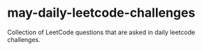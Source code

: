 # may-daily-leetcode-challenges
Collection of LeetCode questions that are asked in daily leetcode challenges.
